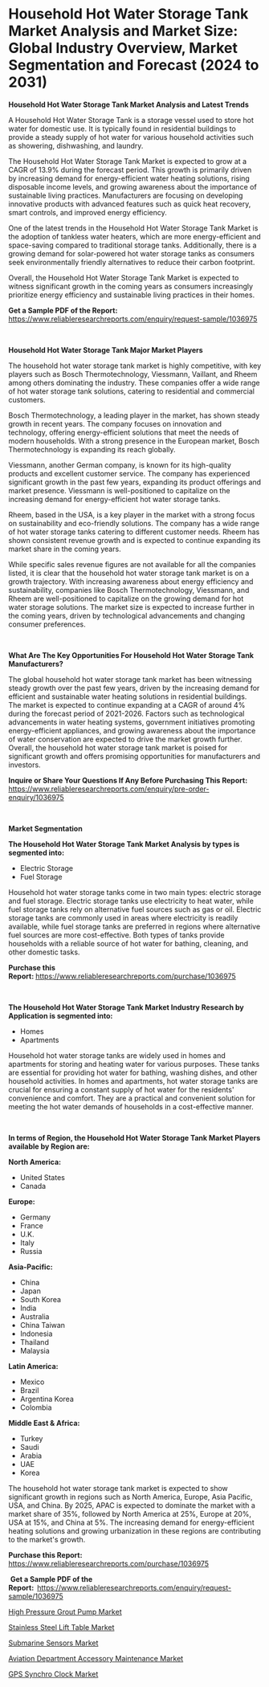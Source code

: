 <p><h1>Household Hot Water Storage Tank Market Analysis and Market Size: Global Industry Overview, Market Segmentation and Forecast (2024 to 2031)</h1></p><p><strong>Household Hot Water Storage Tank Market Analysis and Latest Trends</strong></p>
<p><p>A Household Hot Water Storage Tank is a storage vessel used to store hot water for domestic use. It is typically found in residential buildings to provide a steady supply of hot water for various household activities such as showering, dishwashing, and laundry.</p><p>The Household Hot Water Storage Tank Market is expected to grow at a CAGR of 13.9% during the forecast period. This growth is primarily driven by increasing demand for energy-efficient water heating solutions, rising disposable income levels, and growing awareness about the importance of sustainable living practices. Manufacturers are focusing on developing innovative products with advanced features such as quick heat recovery, smart controls, and improved energy efficiency.</p><p>One of the latest trends in the Household Hot Water Storage Tank Market is the adoption of tankless water heaters, which are more energy-efficient and space-saving compared to traditional storage tanks. Additionally, there is a growing demand for solar-powered hot water storage tanks as consumers seek environmentally friendly alternatives to reduce their carbon footprint.</p><p>Overall, the Household Hot Water Storage Tank Market is expected to witness significant growth in the coming years as consumers increasingly prioritize energy efficiency and sustainable living practices in their homes.</p></p>
<p><strong>Get a Sample PDF of the Report:&nbsp;</strong> <a href="https://www.reliableresearchreports.com/enquiry/request-sample/1036975">https://www.reliableresearchreports.com/enquiry/request-sample/1036975</a></p>
<p>&nbsp;</p>
<p><strong>Household Hot Water Storage Tank Major Market Players</strong></p>
<p><p>The household hot water storage tank market is highly competitive, with key players such as Bosch Thermotechnology, Viessmann, Vaillant, and Rheem among others dominating the industry. These companies offer a wide range of hot water storage tank solutions, catering to residential and commercial customers.</p><p>Bosch Thermotechnology, a leading player in the market, has shown steady growth in recent years. The company focuses on innovation and technology, offering energy-efficient solutions that meet the needs of modern households. With a strong presence in the European market, Bosch Thermotechnology is expanding its reach globally.</p><p>Viessmann, another German company, is known for its high-quality products and excellent customer service. The company has experienced significant growth in the past few years, expanding its product offerings and market presence. Viessmann is well-positioned to capitalize on the increasing demand for energy-efficient hot water storage tanks.</p><p>Rheem, based in the USA, is a key player in the market with a strong focus on sustainability and eco-friendly solutions. The company has a wide range of hot water storage tanks catering to different customer needs. Rheem has shown consistent revenue growth and is expected to continue expanding its market share in the coming years.</p><p>While specific sales revenue figures are not available for all the companies listed, it is clear that the household hot water storage tank market is on a growth trajectory. With increasing awareness about energy efficiency and sustainability, companies like Bosch Thermotechnology, Viessmann, and Rheem are well-positioned to capitalize on the growing demand for hot water storage solutions. The market size is expected to increase further in the coming years, driven by technological advancements and changing consumer preferences.</p></p>
<p>&nbsp;</p>
<p><strong>What Are The Key Opportunities For Household Hot Water Storage Tank Manufacturers?</strong></p>
<p><p>The global household hot water storage tank market has been witnessing steady growth over the past few years, driven by the increasing demand for efficient and sustainable water heating solutions in residential buildings. The market is expected to continue expanding at a CAGR of around 4% during the forecast period of 2021-2026. Factors such as technological advancements in water heating systems, government initiatives promoting energy-efficient appliances, and growing awareness about the importance of water conservation are expected to drive the market growth further. Overall, the household hot water storage tank market is poised for significant growth and offers promising opportunities for manufacturers and investors.</p></p>
<p><strong>Inquire or Share Your Questions If Any Before Purchasing This Report:</strong> <a href="https://www.reliableresearchreports.com/enquiry/pre-order-enquiry/1036975">https://www.reliableresearchreports.com/enquiry/pre-order-enquiry/1036975</a></p>
<p>&nbsp;</p>
<p><strong>Market Segmentation</strong></p>
<p><strong>The Household Hot Water Storage Tank Market Analysis by types is segmented into:</strong></p>
<p><ul><li>Electric Storage</li><li>Fuel Storage</li></ul></p>
<p><p>Household hot water storage tanks come in two main types: electric storage and fuel storage. Electric storage tanks use electricity to heat water, while fuel storage tanks rely on alternative fuel sources such as gas or oil. Electric storage tanks are commonly used in areas where electricity is readily available, while fuel storage tanks are preferred in regions where alternative fuel sources are more cost-effective. Both types of tanks provide households with a reliable source of hot water for bathing, cleaning, and other domestic tasks.</p></p>
<p><strong>Purchase this Report:&nbsp;</strong><a href="https://www.reliableresearchreports.com/purchase/1036975">https://www.reliableresearchreports.com/purchase/1036975</a></p>
<p>&nbsp;</p>
<p><strong>The Household Hot Water Storage Tank Market Industry Research by Application is segmented into:</strong></p>
<p><ul><li>Homes</li><li>Apartments</li></ul></p>
<p><p>Household hot water storage tanks are widely used in homes and apartments for storing and heating water for various purposes. These tanks are essential for providing hot water for bathing, washing dishes, and other household activities. In homes and apartments, hot water storage tanks are crucial for ensuring a constant supply of hot water for the residents' convenience and comfort. They are a practical and convenient solution for meeting the hot water demands of households in a cost-effective manner.</p></p>
<p>&nbsp;</p>
<p><strong>In terms of Region, the Household Hot Water Storage Tank Market Players available by Region are:</strong></p>
<p>
    <p> <strong> North America: </strong>
        <ul>
            <li>United States</li>
            <li>Canada</li>
        </ul>
        </p> 
    <p> <strong> Europe: </strong>
        <ul>
            <li>Germany</li>
            <li>France</li>
            <li>U.K.</li>
            <li>Italy</li>
            <li>Russia</li>
        </ul>
        </p> 
    <p> <strong> Asia-Pacific: </strong>
        <ul>
            <li>China</li>
            <li>Japan</li>
            <li>South Korea</li>
            <li>India</li>
            <li>Australia</li>
            <li>China Taiwan</li>
            <li>Indonesia</li>
            <li>Thailand</li>
            <li>Malaysia</li>
        </ul>
        </p> 
    <p> <strong> Latin America: </strong>
        <ul>
            <li>Mexico</li>
            <li>Brazil</li>
            <li>Argentina Korea</li>
            <li>Colombia</li>
        </ul>
        </p> 
    <p> <strong> Middle East & Africa: </strong>
        <ul>
            <li>Turkey</li>
            <li>Saudi</li>
            <li>Arabia</li>
            <li>UAE</li>
            <li>Korea</li>
        </ul>
    </p>
    </p>
<p><p>The household hot water storage tank market is expected to show significant growth in regions such as North America, Europe, Asia Pacific, USA, and China. By 2025, APAC is expected to dominate the market with a market share of 35%, followed by North America at 25%, Europe at 20%, USA at 15%, and China at 5%. The increasing demand for energy-efficient heating solutions and growing urbanization in these regions are contributing to the market's growth.</p></p>
<p><strong>Purchase this Report: </strong><a href="https://www.reliableresearchreports.com/purchase/1036975">https://www.reliableresearchreports.com/purchase/1036975</a></p>
<p>&nbsp;<strong>Get a Sample PDF of the Report:&nbsp;&nbsp;</strong><a href="https://www.reliableresearchreports.com/enquiry/request-sample/1036975">https://www.reliableresearchreports.com/enquiry/request-sample/1036975</a></p>
<p><strong></strong></p>
<p><p><a href="https://medium.com/p/f3bb6ddeb06e/edit">High Pressure Grout Pump Market</a></p><p><a href="https://medium.com/p/d8ea656f2615/edit">Stainless Steel Lift Table Market</a></p><p><a href="https://github.com/Whitneyboyettebo9kiw7yr13/Market-Research-Report-List-1/blob/main/submarine-sensors-market.md">Submarine Sensors Market</a></p><p><a href="https://issuu.com/reportprime-2/docs/aviation-department-accessory-maintenance-market-s">Aviation Department Accessory Maintenance Market</a></p><p><a href="https://issuu.com/reportprime-2/docs/gps-synchro-clock-market-size-2030.pptx">GPS Synchro Clock Market</a></p></p>